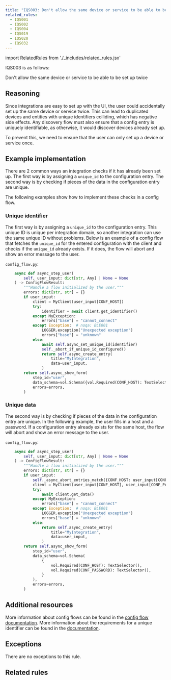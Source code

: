 ```yaml
---
title: "IQS003: Don't allow the same device or service to be able to be set up twice"
related_rules:
  - IQS001
  - IQS002
  - IQS004
  - IQS019
  - IQS020
  - IQS032
---
```

import RelatedRules from './_includes/related_rules.jsx'

IQS003 is as follows:

Don't allow the same device or service to be able to be set up twice

## Reasoning

Since integrations are easy to set up with the UI, the user could accidentally set up the same device or service twice.
This can lead to duplicated devices and entities with unique identifiers colliding, which has negative side effects.
Any discovery flow must also ensure that a config entry is uniquely identifiable, as otherwise, it would discover devices already set up.

To prevent this, we need to ensure that the user can only set up a device or service once.

## Example implementation

There are 2 common ways an integration checks if it has already been set up.
The first way is by assigning a `unique_id` to the configuration entry.
The second way is by checking if pieces of the data in the configuration entry are unique.

The following examples show how to implement these checks in a config flow.

### Unique identifier

The first way is by assigning a `unique_id` to the configuration entry.
This unique ID is unique per integration domain, so another integration can use the same unique ID without problems.
Below is an example of a config flow that fetches the `unique_id` for the entered configuration with the client and checks if the `unique_id` already exists.
If it does, the flow will abort and show an error message to the user.

`config_flow.py`:
```python
    async def async_step_user(
        self, user_input: dict[str, Any] | None = None
    ) -> ConfigFlowResult:
        """Handle a flow initialized by the user."""
        errors: dict[str, str] = {}
        if user_input:
            client = MyClient(user_input[CONF_HOST])
            try:
                identifier = await client.get_identifier()
            except MyException:
                errors["base"] = "cannot_connect"
            except Exception:  # noqa: BLE001
                LOGGER.exception("Unexpected exception")
                errors["base"] = "unknown"
            else:
                await self.async_set_unique_id(identifier)
                self._abort_if_unique_id_configured()
                return self.async_create_entry(
                    title="MyIntegration",
                    data=user_input,
                )
        return self.async_show_form(
            step_id="user",
            data_schema=vol.Schema({vol.Required(CONF_HOST): TextSelector()}),
            errors=errors,
        )
```

### Unique data

The second way is by checking if pieces of the data in the configuration entry are unique.
In the following example, the user fills in a host and a password.
If a configuration entry already exists for the same host, the flow will abort and show an error message to the user.

`config_flow.py`:
```python
    async def async_step_user(
        self, user_input: dict[str, Any] | None = None
    ) -> ConfigFlowResult:
        """Handle a flow initialized by the user."""
        errors: dict[str, str] = {}
        if user_input:
            self._async_abort_entries_match({CONF_HOST: user_input[CONF_HOST]})
            client = MyClient(user_input[CONF_HOST], user_input[CONF_PASSWORD])
            try:
                await client.get_data()
            except MyException:
                errors["base"] = "cannot_connect"
            except Exception:  # noqa: BLE001
                LOGGER.exception("Unexpected exception")
                errors["base"] = "unknown"
            else:
                return self.async_create_entry(
                    title="MyIntegration",
                    data=user_input,
                )
        return self.async_show_form(
            step_id="user",
            data_schema=vol.Schema(
                {
                    vol.Required(CONF_HOST): TextSelector(),
                    vol.Required(CONF_PASSWORD): TextSelector(),
                }
            ),
            errors=errors,
        )
```


## Additional resources

More information about config flows can be found in the [config flow documentation](../../../config_entries_config_flow_handler).
More information about the requirements for a unique identifier can be found in the [documentation](../../../entity_registry_index#unique-id-requirements).

## Exceptions

There are no exceptions to this rule.

## Related rules

<RelatedRules relatedRules={frontMatter.related_rules}></RelatedRules>